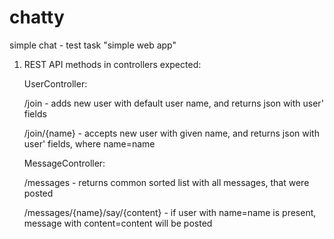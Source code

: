 # chatty
simple chat - test task "simple web app"

1. REST API
  methods in controllers expected:
  
    UserController:
    
    /join   -  adds new user with default user name, and returns json with user' fields
     
    /join/{name} -  accepts new user with given name, and returns json with user' fields, where name=name
    
    MessageController:
    
    /messages - returns common sorted list with all messages, that were posted 
    
    /messages/{name}/say/{content} - if user with name=name is present, message with content=content will be posted 
